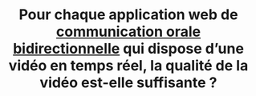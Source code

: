 ---
title: Pour chaque application web de [communication orale bidirectionnelle](#application-web-de-communication-orale-bidirectionnelle) qui dispose d’une vidéo en temps réel, la qualité de la vidéo est-elle suffisante ?
---